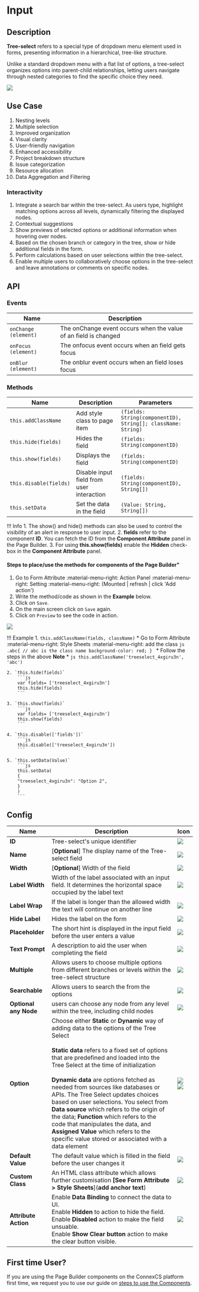 # Input

## Description

**Tree-select** refers to a special type of dropdown menu element used in forms, presenting information in a hierarchical, tree-like structure.

Unlike a standard dropdown menu with a flat list of options, a tree-select organizes options into parent-child relationships, letting users navigate through nested categories to find the specific choice they need.

<img src= "/apps/components/img/treeselect.png">

## Use Case

1. Nesting levels
2. Multiple selection
3. Improved organization
4. Visual clarity
5. User-friendly navigation
6. Enhanced accessibility
7. Project breakdown structure
8. Issue categorization
9. Resource allocation
10. Data Aggregation and Filtering

### Interactivity

1. Integrate a search bar within the tree-select. As users type, highlight matching options across all levels, dynamically filtering the displayed nodes.
2. Contextual suggestions
3. Show previews of selected options or additional information when hovering over nodes.
4. Based on the chosen branch or category in the tree, show or hide additional fields in the form.
5. Perform calculations based on user selections within the tree-select.
6. Enable multiple users to collaboratively choose options in the tree-select and leave annotations or comments on specific nodes.

## API

### Events

| **Name**| **Description**|
|---------|----------------|
|`onChange (element)`| The onChange event occurs when the value of an field is changed|
|`onFocus (element)`| The onfocus event occurs when an field gets focus|
|`onBlur (element)`| The onblur event occurs when an field loses focus|

### Methods

| **Name**| **Description**|**Parameters**|
|---------|----------------|--------------|
|`this.addClassName`|Add style class to page item|`(fields: String(componentID), String[]; className: String)`|
|`this.hide(fields)`|Hides the field|`(fields: String(componentID)`|
|`this.show(fields)`|Displays the field|`(fields: String(componentID)`|
|`this.disable(fields)`| Disable input field from user interaction|`(fields: String(componentID), String[])`|
|`this.setData`|Set the data in the field|`(Value: String, String[])`|

!!! Info
    1. The show() and hide() methods can also be used to control the visibility of an alert in response to user input.
    2. **fields** refer to the component **ID**. You can fetch the ID from the **Component Attribute** panel in the Page Builder.
    3. For using **this.show(fields)** enable the **Hidden** check-box in the **Component Attribute** panel.

#### Steps to place/use the methods for components of the Page Builder"

1. Go to Form Attribute :material-menu-right: Action Panel :material-menu-right: Setting :material-menu-right: (Mounted | refresh | click 'Add action')
2. Write the method/code as shown in the **Example** below.
3. Click on `Save`.
4. On the main screen click on `Save` again.
5. Click on `Preview` to see the code in action.
<img src= "/apps/components/img/alert1.png">

!!! Example
    1. `this.addClassName(fields, className)`
       * Go to Form Attribute :material-menu-right: Style Sheets :material-menu-right: add the class
        ```js
        .abc{ // abc is the class name
        background-color: red;
        }
        ```
       * Follow the steps in the above **Note**
       * ```js
         this.addClassName('treeselect_4xgiru3n', 'abc')
         ```

    2. `this.hide(fields)`
        ```js
        var fields= ['treeselect_4xgiru3n']
        this.hide(fields)
        ```
    
    3. `this.show(fields)`
        ```js
        var fields= ['treeselect_4xgiru3n']
        this.show(fields)
        ```
    
    4. `this.disable(['fields'])`
        ```js
        this.disable(['treeselect_4xgiru3n'])
        ```
    
    5. `this.setData(Value)`
        ```js
        this.setData(
        {
        "treeselect_4xgiru3n": "Option 2",
        }
        )
        ```

## Config

| **Name**|**Description**|**Icon**|
|---------|---------------|--------|
|**ID**| Tree-select's unique identifier|<img src= "/apps/components/img/input_id.png">|
|**Name**| [**Optional**] The display name of the Tree-select field|<img src= "/apps/components/img/checkbox_name.png">|
|**Width**| [**Optional**] Width of the field|<img src= "/apps/components/img/input_width.png">|
|**Label Width**|Width of the label associated with an input field. It determines the horizontal space occupied by the label text|<img src= "/apps/components/img/input_labelwidth1.png">|
|**Label Wrap**| If the label is longer than the allowed width the text will continue on another line|<img src= "/apps/components/img/input_labelwrap1.png">|
|**Hide Label**| Hides the label on the form|<img src= "/apps/components/img/input_hidelabel.png">|
|**Placeholder**| The short hint is displayed in the input field before the user enters a value|<img src= "/apps/components/img/input_placeholder.png">|
|**Text Prompt**| A description to aid the user when completing the field|<img src= "/apps/components/img/input_textprompt.png">|
|**Multiple**|Allows users to choose multiple options from different branches or levels within the tree-select structure|<img src= "/apps/components/img/treeselect_multiple.png">|
|**Searchable**|Allows users to search the from the options|<img src= "/apps/components/img/treeselect_searchable.png">|
|**Optional any Node**|users can choose any node from any level within the tree, including child nodes|<img src= "/apps/components/img/treeselect_optional.png">|
|**Option**|Choose either **Static** or **Dynamic** way of adding data to the options of the Tree Select <br><br>**Static data** refers to a fixed set of options that are predefined and loaded into the Tree Select at the time of initialization</br></br> **Dynamic data** are options fetched as needed from sources like databases or APIs. The Tree Select updates choices based on user selections. You select from **Data source** which refers to the origin of the data; **Function** which refers to the code that manipulates the data, and **Assigned Value** which refers to the specific value stored or associated with a data element|<img src= "/apps/components/img/checkbox_static.png"> <img src= "/apps/components/img/checkbox_dynamic.png">|
|**Default Value**| The default value which is filled in the field before the user changes it|<img src= "/apps/components/img/treeselect_default.png">|
|**Custom Class**| An HTML class attribute which allows further customisation **[See Form Attribute > Style Sheets**](**add anchor text**)|<img src= "/apps/components/img/input_customclass.png">|
|**Attribute Action**|Enable **Data Binding** to connect the data to UI. <br> Enable **Hidden** to action to hide the field. <br> Enable **Disabled** action to make the field unsuable. <br>Enable **Show Clear button** action to make the clear button visible.|<img src= "/apps/components/img/treeselect_attributionaction.png">|

## First time User?

If you are using the Page Builder components on the ConnexCS platform first time, we request you to use our guide on <a href="https://bani-appsection--connexcs-docs.netlify.app/apps/page-builder/#steps-to-use-components-in-the-page-builder" target="_blank">steps to use the Components</a>.